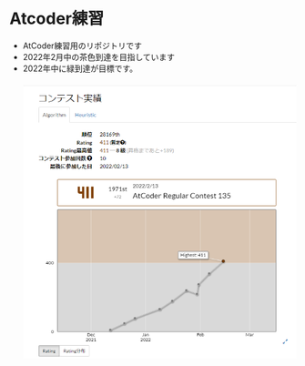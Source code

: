 # Atcoder練習
- AtCoder練習用のリポジトリです <br>
- 2022年2月中の茶色到達を目指しています <br>
- 2022年中に緑到達が目標です。<br>
　　
![imag](https://github.com/daichiterazawa/Atcoder/blob/master/img/213.png)
